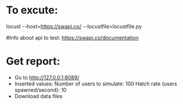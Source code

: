 # To excute: 
locust --host=https://swapi.co/ --locustfile=locustfile.py

#Info about api to test:
https://swapi.co/documentation


# Get report: 
- Go to http://127.0.0.1:8089/
- Inserted values: 
Number of users to simulate: 100
Hatch rate (users spawned/second): 10
- Download data files